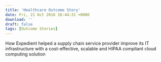 ```yaml
---
title: 'Healthcare Outcome Story'
date: Fri, 21 Oct 2016 18:44:31 +0000
download: ''
draft: false
tags: [Outcome Stories]
---
```


How Expedient helped a supply chain service provider improve its IT infrastructure with a cost-effective, scalable and HIPAA compliant cloud computing solution